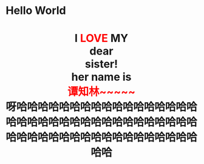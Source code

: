 # Hello World
<html>
    <head>
        <title>TODO supply a title</title>
        <meta charset="UTF-8">
        <meta name="viewport" content="width=device-width, initial-scale=1.0">
        <link href="css/mycss.css" rel="stylesheet" type="text/css"/>
    </head>
    <body>
       <h1 align="center">I <font color="red">LOVE</font> MY<br/> 
           dear <br/>
           sister!<br/>
           her name is <br/>
           <font color="red"><b>谭知林~~~~~</b></font><br/>
           <font face="宋体">呀哈哈哈哈哈哈哈哈哈哈哈哈哈哈哈哈哈哈哈哈哈哈哈哈哈哈哈哈哈哈哈哈哈哈哈哈哈哈哈哈哈哈哈哈哈哈哈哈哈哈哈哈哈哈哈
       </font></h1>
    </body>
</html>
